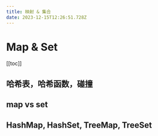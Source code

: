 ```yaml
---
title: 映射 & 集合
date: 2023-12-15T12:26:51.728Z
---
```

# Map & Set

[[toc]]

## 哈希表，哈希函数，碰撞
## map vs set
## HashMap, HashSet, TreeMap, TreeSet


